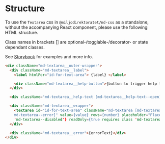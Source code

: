 # Structure

To use the `Textarea` css in `@miljodirektoratet/md-css` as a standalone, without the accompanying React component, please use the following HTML structure.

Class names in brackets [] are optional-/togglable-/decorator- or state dependant classes.

See [Storybook](https://miljodir.github.io/md-components) for examples and more info.

```html
<div className="md-textarea__outer-wrapper">
  <div className="md-textarea__label">
    <label htmlFor="id-for-text-area"> {label} </label>

    <div className="md-textarea__help-button">{button to trigger help text}</div>
  </div>

  <div className="md-textarea__help-text [md-textarea__help-text--open]">{helpText}</div>

  <div className="md-textarea__wrapper">
    <textarea id="id-for-text-area" className="md-textarea [md-textarea--disabled, md-textarea--readonly,
    md-textarea--error]" value={value} rows={number} placeholder="Placeholder text" disabled={true requires class
    'md-textarea--disabled'} readOnly={true requires class 'md-textarea--readonly'} ... />
  </div>

  <div className="md-textarea__error">{errorText}</div>
</div>
```
